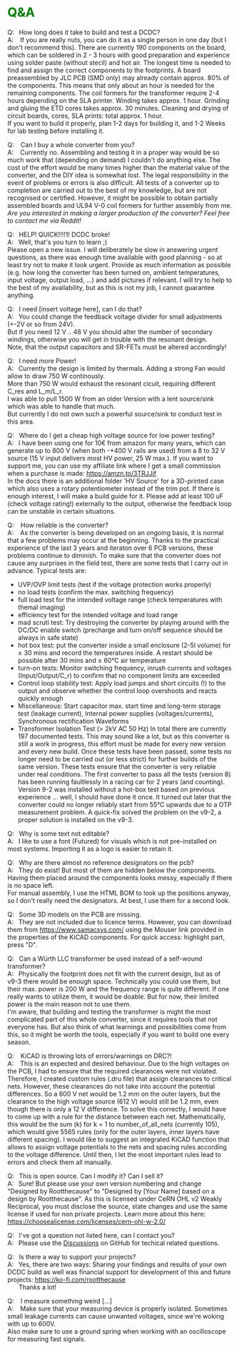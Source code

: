 # <span style="color:green">Q&A</span>

Q: &ensp;How long does it take to build and test a DCDC?<br>
A: &ensp; If you are really nuts, you can do it as a single person in one day (but I don't recommend this). There are currently 190 components on the board, which can be soldered in 2 - 3 hours with good preparation and experience using solder paste (without stecil) and hot air. The longest time is needed to find and assign the correct components to the footprints. A board preassembled by JLC PCB (SMD only) may already contain approx. 80% of the components. This means that only about an hour is needed for the remaining components. The coil formers for the transformer require 2-4 hours depending on the SLA printer. Winding takes approx. 1 hour. Grinding and gluing the ETD cores takes approx. 30 minutes. Cleaning and drying of circuit boards, cores, SLA prints: total approx. 1 hour.<br>
If you want to build it properly, plan 1-2 days for building it, and 1-2 Weeks for lab testing before installing it.

Q: &ensp; Can I buy a whole converter from you?<br>
A: &ensp; Currently no. Assembling and testing it in a proper way would be so much work that (depending on demand) I couldn't do anything else. The cost of the effort would be many times higher than the material value of the converter, and the DIY idea is somewhat lost. The legal responsibility in the event of problems or errors is also difficult. All tests of a converter up to completion are carried out to the best of my knowledge, but are not recognised or certified. However, it might be possible to obtain partially assembled boards and UL94 V-0 coil formers for further assembly from me.<br>
_Are you interested in making a larger production of the converter? Feel free to contact me via Reddit!_<br>

Q:	&ensp;HELP! QUICK!!!!1! DCDC broke!<br>
A:	&ensp;Well, that's you turn to learn ;)<br>
Please open a new issue. I will deliberately be slow in answering urgent questions, as there was enough time available with good planning - so at least try not to make it look urgent.
Provide as much information as possible (e.g. how long the converter has been turned on, ambient temperatures, input voltage, output load, ...) and add pictures if relevant.
I will try to help to the best of my availability, but as this is not my job, I cannot guarantee anything.

Q: 	&ensp;I need [insert voltage here], can I do that?<br>
A: 	&ensp;You could change the feedback voltage divider for small adjustments (+-2V or so from 24V).<br>
But if you need 12 V .. 48 V you should alter the number of secondary windings, otherwise you will get in trouble with the resonant design.<br>
Note, that the output capacitors and SR-FETs must be altered accordingly!
	
Q: 	&ensp;I need more Power!<br>
A: 	&ensp;Currently the design is limited by thermals. Adding a strong Fan would allow to draw 750 W continously.<br> 
More than 750 W would exhaust the resonant cicuit, requiring different C_res and L_m/L_r.<br> 
I was able to pull 1500 W from an older Version with a lent source/sink which was able to handle that much. <br> 
But currently I do not own such a powerful source/sink to conduct test in this area.<br>

Q: 	&ensp;Where do I get a cheap high voltage source for low power testing?<br>
A: 	&ensp;I have been using one for 10€ from amazon for many years, which can generate up to 
800 V (when both -+400 V rails are used) from a 8 to 32 V source (15 V input delivers most HV power, 25 W max.).
If you want to support me, you can use my affiliate link where I get a small commission 
when a purchase is made: https://amzn.to/3TRJJif<br>
In the docs there is an additional folder 'HV Source' for a 3D-printed case which also 
uses a rotary potentiometer instead of the trim pot. If there is enough interest, I will make a build guide for it.
Please add at least 100 uF (check voltage rating!) externally to the output, otherwise the feedback loop can be unstable in certain situations.<br> 

Q: &ensp; How reliable is the converter?<br>
A: &ensp; As the converter is being developed on an ongoing basis, it is normal that a few problems may occur at the beginning. Thanks to the practical experience of the last 3 years and iteraton over 6 PCB versions, these problems continue to diminish. To make sure that the converter does not cause any surprises in the field test, there are some tests that I carry out in advance.
Typical tests are:
- UVP/OVP limit tests (test if the voltage protection works properly)
- no load tests (confirm the max. switching frequency)
- full load test for the intended voltage range (check temperatures with themal imaging)
- efficiency test for the intended voltage and load range
- mad scruti test: Try destroying the converter by playing around with the DC/DC enable switch (precharge and turn on/off sequence should be always in safe state)
- hot box test: put the converter inside a small enclosure (2-5l volume) for ≥ 30 mins and record the temperatures inside. A restart should be possible after 30 mins and ≥ 60°C air temperature
- turn-on tests: Monitor switching frequency, inrush currents and voltages (Input/Output/C_r) to confirm that no component limits are exceeded
- Control loop stability test: Apply load jumps and short circuits (!) to the output and observe whether the control loop overshoots and reacts quickly enough
- Miscellaneous: Start capacitor max. start time and long-term storage test (leakage current), Internal power supplies (voltages/currents), Synchronous rectification Waveforms 
- Transformer Isolation Test (> 2kV AC 50 Hz) 
In total there are currently 197 documented tests.
This may sound like a lot, but as this converter is still a work in progress, this effort must be made for every new version and every new build. Once these tests have been passed, some tests no longer need to be carried out (or less strict) for further builds of the same version.
These tests ensure that the converter is very reliable under real conditions. The first converter to pass all the tests (version 8) has been running faultlessly in a racing car for 2 years (and counting). Version 9-2 was installed without a hot-box test based on previous experience ... well, I should have done it once. It turned out later that the converter could no longer reliably start from 55°C upwards due to a OTP measurement problem. A quick-fix solved the problem on the v9-2, a proper solution is installed on the v9-3.<br>

Q: 	&ensp;Why is some text not editable?<br>
A:	&ensp;I like to use a font (Futured) for visuals which is not pre-installed on most systems. 
Importing it as a logo is easier to retain it.<br> 

Q: &ensp;Why are there almost no reference designators on the pcb?<br>
A: &ensp;They do exist! But most of them are hidden below the components. Having them placed around the components looks messy, especially if there is no space left.<br>
For manual assembly, I use the HTML BOM to look up the positions anyway, so I don't really need the designators. At best, I use them for a second look.<br>

Q: 	&ensp;Some 3D models on the PCB are missing.<br>
A:	&ensp;They are not included due to licence terms. However, you can download them from https://www.samacsys.com/ using the Mouser link provided in the properties of the KiCAD components. For quick access: highlight part, press "D".<br>

Q: &ensp;Can a Würth LLC transformer be used instead of a self-wound transformer?<br>
A: &ensp;Physically the footprint does not fit with the current design, but as of v9-3 there would be enough space. Technically you could use them, but their max. power is 200 W and the frequency range is quite different. If one really wants to utilize them, it would be doable. But for now, their limited power is the main reason not to use them.<br>
I'm aware, that building and testing the transformer is might the most complicated part of this whole converter, since it requires tools that not everyone has.
But also think of what learnings and possibilities come from this, so it might be worth the tools, especially if you want to build one every season.

Q: &ensp; KiCAD is throwing lots of errors/warnings on DRC?!  <br>
A: &ensp; This is an expected and desired behaviour. Due to the high voltages on the PCB, I had to ensure that the required clearances were not violated.
Therefore, I created custom rules (.dru file) that assign clearances to critical nets. However, these clearances do not take into account the potential differences. 
So a 600 V net would be 1.2 mm on the outer layers, but the clearance to the high voltage source (612 V) would still be 1.2 mm, even though there is only a 12 V difference.
To solve this correctly, I would have to come up with a rule for the distance between each net. Mathematically, this would be the sum (k) for k = 1 to number_of_all_nets (currently 105), which would give 5565 rules (only for the outer layers, inner layers have different spacing). 
I would like to suggest an integrated KiCAD function that allows to assign voltage potentials to the nets and spacing rules according to the voltage difference.
Until then, I let the most important rules lead to errors and check them all manually.<br>

Q:	&ensp;This is open source. Can I modify it? Can I sell it?<br>
A:	&ensp;Sure! But please use your own version numbering and change "Designed by Rootthecause" 
to "Designed by [Your Name] based on a design by Rootthecause". 
As this is licensed under CeRN OHL v2 Weakly Reciprocal, you must disclose the source, 
state changes and use the same license if used for non private projects.
Learn more about this here: https://choosealicense.com/licenses/cern-ohl-w-2.0/<br>

Q:	&ensp;I've got a question not listed here, can I contact you?<br>
A:	&ensp;Please use the [Discussions](https://github.com/Rootthecause/DCDC/discussions) on GitHub for techical related questions.<br> 

Q:	&ensp;Is there a way to support your projects?<br>
A:	&ensp;Yes, there are two ways: Sharing your findings and results of your own DCDC build as well was financial support for development of this and future projects: https://ko-fi.com/rootthecause<br>
&ensp;&ensp;&ensp; Thanks a lot!

Q: &ensp; I measure something weird [...]<br>
A: &ensp; Make sure that your measuring device is properly isolated. Sometimes small leakage currents can cause unwanted voltages, since we're woking with up to 600V. <br>
Also make sure to use a ground spring when working with an oscilloscope for measuring fast signals.<br>